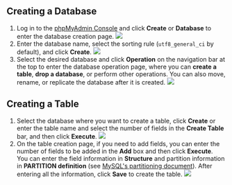 ## Creating a Database
1. Log in to the [phpMyAdmin Console](https://intl.cloud.tencent.com/document/product/236/32341) and click **Create** or **Database** to enter the database creation page.
![](https://main.qcloudimg.com/raw/e7fab349b3854db1fa15b111a7d99786.png)
2. Enter the database name, select the sorting rule (`utf8_general_ci` by default), and click **Create**.
![](https://main.qcloudimg.com/raw/b4a4fe5ab5f19ebef146f8a81813ad95.png)
3. Select the desired database and click **Operation** on the navigation bar at the top to enter the database operation page, where you can **create a table**, **drop a database**, or perform other operations. You can also move, rename, or replicate the database after it is created.
![](https://main.qcloudimg.com/raw/b1316742957bcfa1846ea93ab19b045b.png)

## Creating a Table
1. Select the database where you want to create a table, click **Create** or enter the table name and select the number of fields in the **Create Table** bar, and then click **Execute**.
![](https://main.qcloudimg.com/raw/c267998c45afb6bd58218ca08117e7dc.png)
2. On the table creation page, if you need to add fields, you can enter the number of fields to be added in the **Add** box and then click **Execute**. You can enter the field information in **Structure** and partition information in **PARTITION definition** (see [MySQL's partitioning document](https://dev.mysql.com/doc/refman/5.6/en/partitioning.html)). After entering all the information, click **Save** to create the table.
![](https://main.qcloudimg.com/raw/a2599ceef079be861cf797c247da3e03.png)


